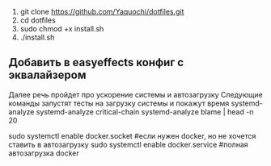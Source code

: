 1) git clone https://github.com/Yaquochi/dotfiles.git
2) cd dotfiles
3) sudo chmod +x install.sh
4) ./install.sh

Добавить в easyeffects конфиг с эквалайзером
--------------------------------------------

Далее речь пройдет про ускорение системы и автозагрузку
Следующие команды запустят тесты на загрузку системы и покажут время
systemd-analyze
systemd-analyze critical-chain
systemd-analyze blame | head -n 20

sudo systemctl enable docker.socket #если нужен docker, но не хочется ставить в автозагрузку
sudo systemctl enable docker.service #полная автозагрузка docker

